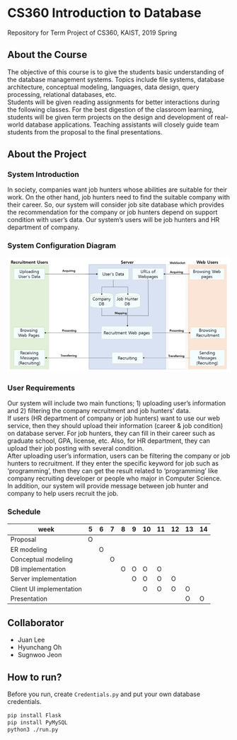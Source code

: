 # CS360 Introduction to Database
Repository for Term Project of CS360, KAIST, 2019 Spring

## About the Course
The objective of this course is to give the students basic understanding of the database management systems. Topics include file systems, database architecture, conceptual modeling, languages, data design, query processing, relational databases, etc.  
Students will be given reading assignments for better interactions during the following classes. For the best digestion of the classroom learning, students will be given term projects on the design and development of real-world database applications. Teaching assistants will closely guide team students from the proposal to the final presentations.

## About the Project

### System Introduction
In society, companies want job hunters whose abilities are suitable for their work. On the other hand, job hunters need to find the suitable company with their career. So, our system will consider job site database which provides the recommendation for the company or job hunters depend on support condition with user’s data. Our system’s users will be job hunters and HR department of company.

### System Configuration Diagram
![system configuration](./configuration.png)

### User Requirements
Our system will include two main functions; 1) uploading user’s information and 2) filtering the company recruitment and job hunters’ data.  
If users (HR department of company or job hunters) want to use our web service, then they should upload their information (career & job condition) on database server. For job hunters, they can fill in their career such as graduate school, GPA, license, etc. Also, for HR department, they can upload their job posting with several condition.  
After uploading user’s information, users can be filtering the company or job hunters to recruitment. If they enter the specific keyword for job such as ‘programming’, then they can get the result related to ‘programming’ like company recruiting developer or people who major in Computer Science.  
In addition, our system will provide message between job hunter and company to help users recruit the job.

### Schedule

| week                      | 5   | 6   | 7   | 8   | 9   | 10  | 11  | 12  | 13  | 14  |
| ---                       | --- | --- | --- | --- | --- | --- | --- | --- | --- | --- |
| Proposal                  | O |  |  |  |  |  |  |  |  |  |
| ER modeling               |  | O |  |  |  |  |  |  |  |  |
| Conceptual modeling       |  |  | O |  |  |  |  |  |  |  |
| DB implementation         |  |  |  | O | O | O | O |  |  |  |
| Server implementation     |  |  |  |  | O | O | O | O |  |  |
| Client UI implementation  |  |  |  |  |  | O | O | O | O |  |
| Presentation              |  |  |  |  |  |  |  |  | O | O |

## Collaborator
* Juan Lee
* Hyunchang Oh
* Sugnwoo Jeon

## How to run?
Before you run, create ```Credentials.py``` and put your own database credentials.

```
pip install Flask
pip install PyMySQL
python3 ./run.py
```